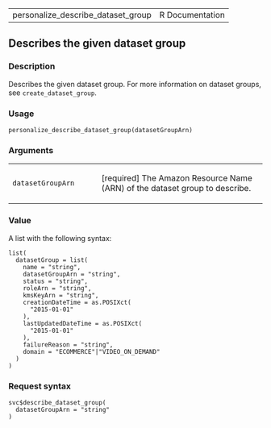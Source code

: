 <table style="width: 100%;">
<tbody>
<tr class="odd">
<td>personalize_describe_dataset_group</td>
<td style="text-align: right;">R Documentation</td>
</tr>
</tbody>
</table>

## Describes the given dataset group

### Description

Describes the given dataset group. For more information on dataset
groups, see `create_dataset_group`.

### Usage

    personalize_describe_dataset_group(datasetGroupArn)

### Arguments

<table>
<colgroup>
<col style="width: 35%" />
<col style="width: 65%" />
</colgroup>
<tbody>
<tr class="odd">
<td><code
id="personalize_describe_dataset_group_:_datasetGroupArn">datasetGroupArn</code></td>
<td><p>[required] The Amazon Resource Name (ARN) of the dataset group to
describe.</p></td>
</tr>
</tbody>
</table>

### Value

A list with the following syntax:

    list(
      datasetGroup = list(
        name = "string",
        datasetGroupArn = "string",
        status = "string",
        roleArn = "string",
        kmsKeyArn = "string",
        creationDateTime = as.POSIXct(
          "2015-01-01"
        ),
        lastUpdatedDateTime = as.POSIXct(
          "2015-01-01"
        ),
        failureReason = "string",
        domain = "ECOMMERCE"|"VIDEO_ON_DEMAND"
      )
    )

### Request syntax

    svc$describe_dataset_group(
      datasetGroupArn = "string"
    )
